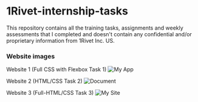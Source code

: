 # 1Rivet-internship-tasks

This repository contains all the training tasks, assignments and weekly assessments that I completed and doesn't contain any confidential and/or proprietary information from 1Rivet Inc. US.


### Website images
Website 1 (Full CSS with Flexbox Task 1)
![My App](https://user-images.githubusercontent.com/93402393/184995246-e7891601-bf74-4724-a5f4-322d540d1d83.png)



Website 2 (HTML/CSS Task 2)
![Document](https://user-images.githubusercontent.com/93402393/184995241-d8bd5ea0-0ad0-48b1-9f51-317a59892e4c.png)



Website 3 (Full-HTML/CSS Task 3)
![My Site](https://user-images.githubusercontent.com/93402393/184994824-ce18f718-c18c-416b-b110-af417163d0f0.png)
